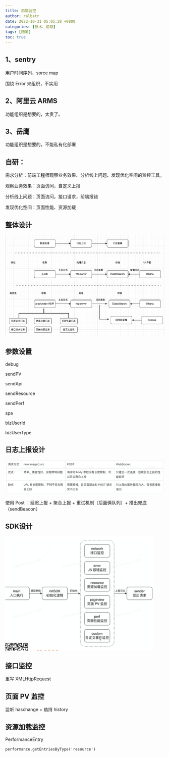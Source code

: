 ```yaml
---
title: 前端监控
author: ralbatr
date: 2022-10-31 05:05:28 +0800
categories: [技术、前端]
tags: [随笔]
toc: true
---
```

## 1、sentry

用户时间序列，sorce map

围绕 Error 来组织，不实用

## 2、阿里云 ARMS

功能组织是想要的，太贵了。

## 3、岳鹰

功能组织是想要的，不能私有化部署

## 自研：

需求分析：前端工程师观察业务效果、分析线上问题、发现优化空间的监控工具。

观察业务效果：页面访问，自定义上报

分析线上问题：页面访问，接口请求，前端报错

发现优化空间：页面性能、资源加载

## 整体设计
![img](/assets/img/post-images/all-design.png)

## 参数设置

debug

sendPV

sendApi

sendResource

sendPerf

spa

bizUserId

bizUserType

## 日志上报设计

![img](/assets/img/post-images/日志上报.png)

使用 Post ：延迟上报 + 聚合上报 + 重试机制（后面俩队列）+ 推出兜底（sendBeacon）

## SDK设计

![img](/assets/img/post-images/sdk设计.png)

## 接口监控

重写 XMLHttpRequest

## 页面 PV 监控

监听 haschange + 劫持 history

## 资源加载监控

PerformanceEntry

```
performance.getEntriesByType('resource')
```
